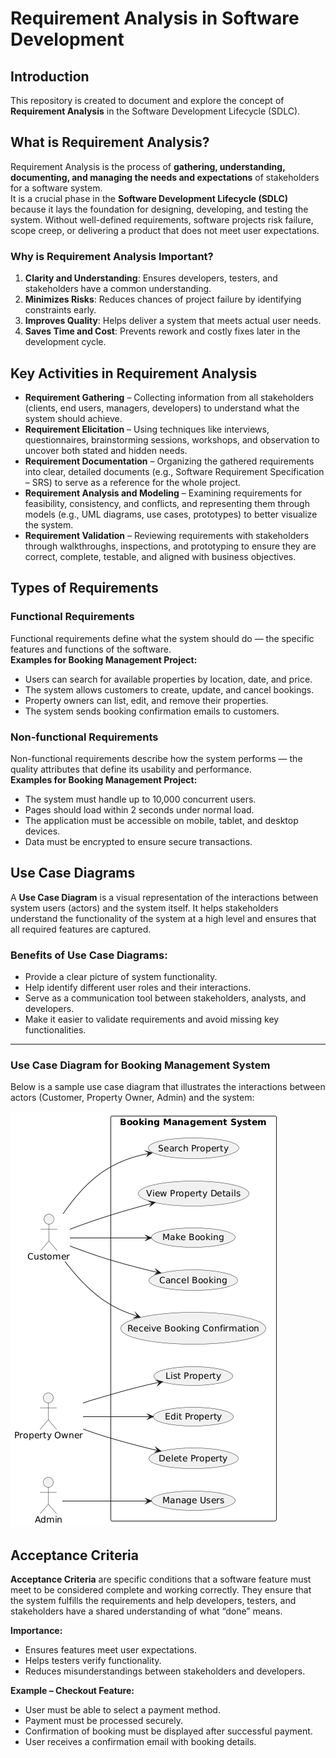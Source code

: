 # Requirement Analysis in Software Development

## Introduction
This repository is created to document and explore the concept of **Requirement Analysis** in the Software Development Lifecycle (SDLC).  

## What is Requirement Analysis?
Requirement Analysis is the process of **gathering, understanding, documenting, and managing the needs and expectations** of stakeholders for a software system.  
It is a crucial phase in the **Software Development Lifecycle (SDLC)** because it lays the foundation for designing, developing, and testing the system. Without well-defined requirements, software projects risk failure, scope creep, or delivering a product that does not meet user expectations.
### Why is Requirement Analysis Important?
1. **Clarity and Understanding**: Ensures developers, testers, and stakeholders have a common understanding.  
2. **Minimizes Risks**: Reduces chances of project failure by identifying constraints early.  
3. **Improves Quality**: Helps deliver a system that meets actual user needs.  
4. **Saves Time and Cost**: Prevents rework and costly fixes later in the development cycle.

## Key Activities in Requirement Analysis
- **Requirement Gathering** – Collecting information from all stakeholders (clients, end users, managers, developers) to understand what the system should achieve.  
- **Requirement Elicitation** – Using techniques like interviews, questionnaires, brainstorming sessions, workshops, and observation to uncover both stated and hidden needs. 
- **Requirement Documentation** – Organizing the gathered requirements into clear, detailed documents (e.g., Software Requirement Specification – SRS) to serve as a reference for the whole project.  
- **Requirement Analysis and Modeling** – Examining requirements for feasibility, consistency, and conflicts, and representing them through models (e.g., UML diagrams, use cases, prototypes) to better visualize the system.  
- **Requirement Validation** – Reviewing requirements with stakeholders through walkthroughs, inspections, and prototyping to ensure they are correct, complete, testable, and aligned with business objectives.
  
## Types of Requirements

### Functional Requirements  
Functional requirements define what the system should do — the specific features and functions of the software.  
**Examples for Booking Management Project:**  
- Users can search for available properties by location, date, and price.  
- The system allows customers to create, update, and cancel bookings.  
- Property owners can list, edit, and remove their properties.  
- The system sends booking confirmation emails to customers.  

### Non-functional Requirements  
Non-functional requirements describe how the system performs — the quality attributes that define its usability and performance.  
**Examples for Booking Management Project:**  
- The system must handle up to 10,000 concurrent users.  
- Pages should load within 2 seconds under normal load.  
- The application must be accessible on mobile, tablet, and desktop devices.  
- Data must be encrypted to ensure secure transactions.
  
## Use Case Diagrams
A **Use Case Diagram** is a visual representation of the interactions between system users (actors) and the system itself. It helps stakeholders understand the functionality of the system at a high level and ensures that all required features are captured.  
### Benefits of Use Case Diagrams:
- Provide a clear picture of system functionality.  
- Help identify different user roles and their interactions.  
- Serve as a communication tool between stakeholders, analysts, and developers.  
- Make it easier to validate requirements and avoid missing key functionalities.  

---

### Use Case Diagram for Booking Management System
Below is a sample use case diagram that illustrates the interactions between actors (Customer, Property Owner, Admin) and the system:  

![Booking System Use Case Diagram](alx-booking-uc.png)

## Acceptance Criteria

**Acceptance Criteria** are specific conditions that a software feature must meet to be considered complete and working correctly. They ensure that the system fulfills the requirements and help developers, testers, and stakeholders have a shared understanding of what “done” means.

**Importance:**
- Ensures features meet user expectations.
- Helps testers verify functionality.
- Reduces misunderstandings between stakeholders and developers.

**Example – Checkout Feature:**
- User must be able to select a payment method.
- Payment must be processed securely.
- Confirmation of booking must be displayed after successful payment.
- User receives a confirmation email with booking details.





